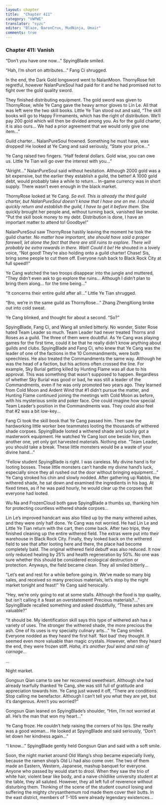 ```yaml
---
layout: chapter
title:  "Chapter 411"
category: "VWPWE"
translator: "syzc"
editor: "Blaze, BaronCrux, MudNinja, Umair"
comments: true
---
```


### Chapter 411: Vanish

“Don’t you have one now...” SpyingBlade smiled.

“Hah, I’m short on attributes...” Fang Ci shrugged.

In the end, the Dark Gold longsword went to NalanMoon. ThornyRose felt regretful, however NalanPureSoul had paid for it and he had promised not to fight over the gold quality sword. 

They finished distributing equipment. The gold sword was given to ThornyRose, while Ye Cang gave the heavy armor gloves to Lin Le. All that was left were the two skill books. Little Ye Tian stood out and said, “The skill books will go to Happy Firmaments, which has the right of distribution. We’ll pay 200 gold which will then be divided among you. As for the guild charter, it is also ours… We had a prior agreement that we would only give one item...”

Guild charter… NalanPureSoul frowned. Something he must have, was dropped! He looked at Ye Cang and said seriously, “State your price...”

Ye Cang raised two fingers. “Half federal dollars. Gold wise, you can owe us. Little Ye Tian will go over the interest with you...”

“Alright...” NalanPureSoul said without hesitation. Although 2000 gold was a bit expensive, but the earlier they establish a guild, the better! A 1000 gold debt, would probably take a while to return… In-game currency was in short supply. There wasn’t even enough in the black market.

ThornyRose looked at Ye Cang. *So evil. This is already the third guild charter, but NalanPureSoul doesn’t know that I have one on me. I should quickly return and establish the guild, I have to get it before them.* She quickly brought her people and, without turning back, vanished like smoke. “Put the skill book money to my debt. Distribution is done, I have an important matter to attend to! Goodbye!”

NalanPureSoul saw ThornyRose hastily leaving the moment he took the guild charter. *No matter how important, she should have said a proper farewell, let alone the fact that there are still ruins to explore. There will probably be extra rewards in there. Wait! Could it be!* He shouted in a lovely voice, “Not good! They’re also holding onto a guild charter! Chase! Sis, bring some people to cut them off. Everyone rush back to Black Rock City at full speed!!”

Ye Cang watched the two troops disappear into the jungle and muttered, “They didn’t even ask to go explore the ruins… Although I didn’t plan to bring them along... for the time being...”

“It concerns their entire guild after all...” Little Ye Tian shrugged.

“Bro, we’re in the same guild as ThornyRose...” Zhang ZhengXiong broke out into cold sweat.

Ye Cang blinked, and thought for about a second. “So?”

SpyingBlade, Fang Ci, and Wang all smiled bitterly. No wonder, Sister Rose hated Team Leader so much. Team Leader had never treated Thorns and Roses as a guild. The three of them were doubtful. As Ye Cang was playing games for the first time, could it be that he really didn’t know anything about guilds and clubs. SpyingBlade and Fang Ci, who knew that Ye Cang was the leader of one of the factions in the 10 Commandments, were both speechless. He also treated the Commandments the same way. Although he was the head of a faction, but his actions often crossed the line. For example, Sky Burial getting killed by Hunting Flame was all due to his approval. This was something that wasn’t supposed to happen. Regardless of whether Sky Burial was good or bad, he was still a leader of the Commandments, even if he was only promoted two years ago. They learned from Cold Moon and Ardent Wind that #1 didn’t pursue the matter, and Hunting Flame continued joining the meetings with Cold Moon as before, with his mysterious smile and poker face. One could imagine how special Team Leader’s position in the Commandments was. They could also feel that #2 was a bit low-key...

Fang Ci took the skill book that Ye Cang passed him. Then saw the hardworking little worker bee teammates looting the thousands of withered shade corpses. SpyingBlade looted a withered shade and luckily got a masterwork equipment. He watched Ye Cang loot one beside him, then another one, yet only got harvested materials. Nothing else. “Team Leader, you should take a break. These little monsters would be a waste of your divine hand...”

“Fellow student SpyingBlade is right. I was careless. My divine hand is for looting bosses. These little monsters can’t handle my divine hand’s luck, especially since they all rushed out the door without bringing equipment...” Ye Cang stroked his chin and slowly nodded. After gathering up Rabbis, the withered shade, he sat down and examined the ingredients in his bag. At fixed times, as if he was paid hourly, he would clear up the corpses that everyone had looted.

Wu Na and FrozenCloud both gave SpyingBlade a thumbs up, thanking him for protecting countless withered shade corpses...

Lin Le’s improved handcart was also filled up by the many withered ashes, and they were only half done. Ye Cang was not worried. He had Lin Le and Little Ye Tian return with the cart, then come back. After two trips, they finished cleaning up the entire withered field. The extras were put into their warehouse in Black Rock City. Finally, they looked back on the withered field to see that after looting here and there, the place had become completely bald. The original withered field debuff was also reduced. It now only reduced healing by 25% and health regeneration by 50%. No one was sure whether this should be considered ecological destruction or protection. Anyways, the field became clean. They all smiled bitterly...  

“Let’s eat and rest for a while before going in. We’ve made so many big sales, and received so many precious materials, let’s stop by the night market tonight and feast!” Ye Cang said heroically.

“Hey, we’re only going to eat at some stalls. Although the food is top quality, but isn’t calling it a feast an overstatement! Precious materials?...” SpyingBlade recalled something and asked doubtfully, “These ashes are valuable?”

“It should be. My identification skill says this type of withered ash has a variety of uses. The stronger the withered shade, the more precious the ash. One of its uses is my specialty culinary arts...” Ye Cang smiled. Everyone nodded as they heard the first half. ‘Not bad’ they thought. It seemed even more valuable than magic crystals. However, when they heard the end, they were frozen stiff. *Haha, it’s another foul wind and rain of carnage...*

...

Night market.

Gongsun Qian came to see her recovered sweetheart. Although she had already tearfully thanked Ye Cang, she was still full of gratitude and appreciation towards him. Ye Cang just waved it off, “There are conditions. Stop calling me benefactor. Although I can’t tell you what they are yet, but it’s dangerous. Aren’t you worried?”

Gongsun Qian leaned on SpyingBlade’s shoulder, “Him, I’m not worried at all. He’s the man that won my heart...”

Ye Cang froze. He couldn’t help raising the corners of his lips. She really was a good woman… He looked at SpyingBlade and said seriously, “Don’t let down her kindness again...”

“I know...” SpyingBlade gently held Gongsun Qian and said with a soft smile.

Soon, the night market around Old Wang’s shop became especially lively, because the ramen shop’s Old Li had also come over. The two of them made an Eastern, Western, Japanese, mashup banquet for everyone. Anyone who passed by would start to drool. When they saw the trio of white hair, violent bear like body, and a naive childlike university student at the table, they all saluted. However, they all left full of reverence without disturbing them. Thinking of the scene of the student council losing and suffering the mighty chrysanthemum rod made them cover their butts. In the east district, members of T-105 were already legendary existences...
